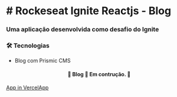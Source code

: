 # # Rockeseat Ignite Reactjs -  Blog

### Uma aplicação desenvolvida como desafio do Ignite 

### 🛠 Tecnologias

* Blog com Prismic CMS 


<h4 align="center"> 
	🚧  Blog  🚀 Em contrução.  🚧
</h4>


[App in VercelApp](https://criando-um-projeto-do-zero.vercel.app/)
